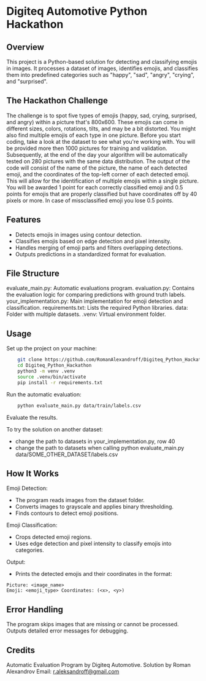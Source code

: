 # Digiteq Automotive Python Hackathon

## Overview
This project is a Python-based solution for detecting and classifying emojis in images. It processes a dataset of images, identifies emojis, and classifies them into predefined categories such as "happy", "sad", "angry", "crying", and "surprised".

## The Hackathon Challenge
The challenge is to spot five types of emojis (happy, sad, crying, surprised, and angry) within a picture that's 800x600. These emojis can come in different sizes, colors, rotations, tilts, and may be a bit distorted. You might also find multiple emojis of each type in one picture. Before you start coding, take a look at the dataset to see what you're working with. You will be provided more then 1000 pictures for training and validation. Subsequently, at the end of the day your algorithm will be automatically tested on 280 pictures with the same data distribution. The output of the code will consist of the name of the picture, the name of each detected emoji, and the coordinates of the top-left corner of each detected emoji. This will allow for the identification of multiple emojis within a single picture. You will be awarded 1 point for each correctly classified emoji and 0.5 points for emojis that are properly classified but have coordinates off by 40 pixels or more. In case of missclassified emoji you lose 0.5 points.

## Features
- Detects emojis in images using contour detection.
- Classifies emojis based on edge detection and pixel intensity.
- Handles merging of emoji parts and filters overlapping detections.
- Outputs predictions in a standardized format for evaluation.

## File Structure
evaluate_main.py: Automatic evaluations program.
evaluation.py: Contains the evaluation logic for comparing predictions with ground truth labels.
your_implementation.py: Main implementation for emoji detection and classification.
requirements.txt: Lists the required Python libraries.
data: Folder with multiple datasets.
.venv: Virtual environment folder.

## Usage
Set up the project on your machine:
```bash
    git clone https://github.com/RomanAlexandroff/Digiteq_Python_Hackathon.git
    cd Digiteq_Python_Hackathon
    python3 -m venv .venv
    source .venv/bin/activate
    pip install -r requirements.txt
```
Run the automatic evaluation:
```bash
    python evaluate_main.py data/train/labels.csv
```
Evaluate the results.

To try the solution on another dataset:
- change the path to datasets in your_implementation.py, row 40
- change the path to datasets when calling python evaluate_main.py data/SOME_OTHER_DATASET/labels.csv

## How It Works
Emoji Detection:
- The program reads images from the dataset folder.
- Converts images to grayscale and applies binary thresholding.
- Finds contours to detect emoji positions.

Emoji Classification:
- Crops detected emoji regions.
- Uses edge detection and pixel intensity to classify emojis into categories.

Output:
- Prints the detected emojis and their coordinates in the format:
```
Picture: <image_name>
Emoji: <emoji_type> Coordinates: (<x>, <y>)
```

## Error Handling
The program skips images that are missing or cannot be processed.
Outputs detailed error messages for debugging.

## Credits
Automatic Evaluation Program by Digiteq Automotive.
Solution by Roman Alexandrov
Email: r.aleksandroff@gmail.com
